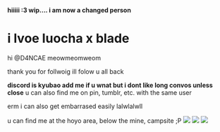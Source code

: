 **hiiiii :3 wip.... i am now a changed person**
# i lvoe luocha x blade
hi @D4NCAE meowmeomweom


thank you for follwoig ill folow u all back 

**discord is kyubao add me if u wnat but i dont like long convos unless close**
u can also find me on pin, tumblr, etc. with the same user 


erm i can also get embarrased easily lalwlalwll

u can find  me at the hoyo area, below the mine, campsite ;P
![](https://file.garden/ZeQsUxqOoVX2psZh/Untitled266_20240729222002-2.png)
![](https://static.wikia.nocookie.net/houkai-star-rail/images/6/6f/Character_Blade_Game.png/revision/latest/scale-to-width/360?cb=20240519090953) ![](https://oyster.ignimgs.com/mediawiki/apis.ign.com/honkai-star-rail/d/d6/Luocha.png?width=640)
